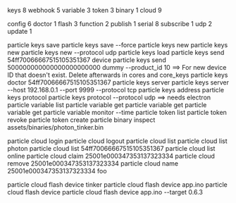 keys 8
webhook 5
variable 3
token 3
binary 1
cloud 9

config 6
doctor 1
flash 3
function 2
publish 1
serial 8
subscribe 1
udp 2
update 1


particle keys save <file>
particle keys save <file> --force
particle keys new
particle keys new <file>
particle keys new --protocol udp
particle keys load <file>
particle keys send 54ff70066667515105351367 device
particle keys send 500000000000000000000000 dummy --product_id 10
  ==> For new device ID that doesn't exist. Delete afterwards in cores and core_keys
particle keys doctor 54ff70066667515105351367
particle keys server
particle keys server --host 192.168.0.1 --port 9999 --protocol tcp
particle keys address
particle keys protocol
particle keys protocol --protocol udp
  ==> needs electron
particle variable list
particle variable get <device> <variable>
particle variable get <device>
particle variable get <variable>
particle variable monitor <device> <variable> --time
particle token list
particle token revoke
particle token create
particle binary inspect assets/binaries/photon_tinker.bin

particle cloud login
particle cloud logout
particle cloud list
particle cloud list photon
particle cloud list 54ff70066667515105351367
particle cloud list online
particle cloud claim 25001e000347353137323334
particle cloud remove 25001e000347353137323334
particle cloud name 25001e000347353137323334 foo

particle cloud flash device tinker
particle cloud flash device app.ino
particle cloud flash device
particle cloud flash device app.ino --target 0.6.3
